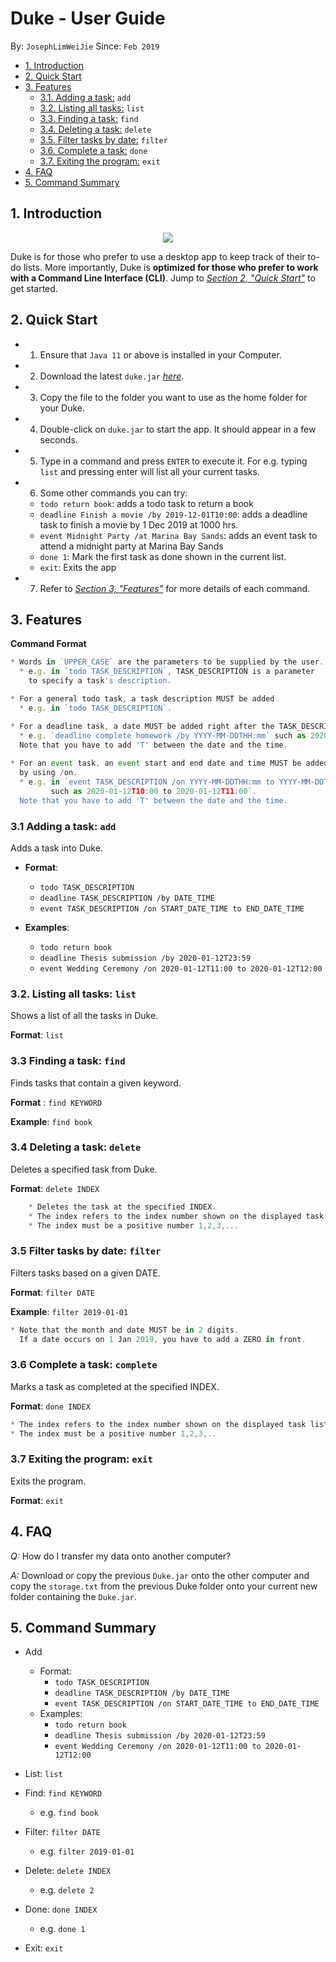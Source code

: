 
# Duke - User Guide
By: `JosephLimWeiJie` Since: `Feb 2019`


* [1. Introduction](#introduction)
* [2. Quick Start](#quick-start)
* [3. Features](#features)
    + [3.1. Adding a task:](#addtask) `add`
    + [3.2. Listing all tasks:](#list) `list`
    + [3.3. Finding a task:](#find) `find`
    + [3.4. Deleting a task:](#delete) `delete`
    + [3.5. Filter tasks by date:](#filter) `filter`
    + [3.6. Complete a task:](#complete) `done`
    + [3.7. Exiting the program:](#exit) `exit`
* [4. FAQ](#faq)
* [5. Command Summary](#command-summary)


<a name="introduction"></a>


##  1. Introduction
<p align="center">
  <img src="https://user-images.githubusercontent.com/59989652/75109414-a9446300-565d-11ea-938e-8bcc5e3c0bc7.PNG">
</p>

Duke is for those who prefer to use a desktop app to keep track of their to-do lists. More importantly, Duke is **optimized for those who prefer to work with a Command Line Interface (CLI)**. 
Jump to [_Section 2, "Quick Start"_](#quick-start) to get started.


<a name="quick-start"></a>

## 2. Quick Start

*   1. Ensure that `Java 11` or above is installed in your Computer.
*   2. Download the latest `duke.jar` [_here_](https://github.com/JosephLimWeiJie/duke/releases/download/v0.2.0/duke.jar).
*   3. Copy the file to the folder you want to use as the home folder for your Duke.
*   4. Double-click on `duke.jar` to start the app. It should appear in a few seconds.
*   5. Type in a command and press `ENTER` to execute it. For e.g. typing `list` and                         pressing enter will list all your current tasks.
*   6. Some other commands you can try:
    *  `todo return book`: adds a todo task to return a book
    *   `deadline Finish a movie /by 2019-12-01T10:00`: adds a deadline task to finish a movie by 1 Dec 2019 at 1000 hrs.
    *   `event Midnight Party /at Marina Bay Sands`: adds an event task to attend a midnight party at Marina Bay Sands
    *   `done 1`: Mark the first task as done shown in the current list.
    *   `exit`: Exits the app
*   7. Refer to [_Section 3, "Features"_](#features) for more details of each command.

<a name="features"></a>

## 3. Features

**Command Format**

```javascript
* Words in `UPPER_CASE` are the parameters to be supplied by the user. 
  * e.g. in `todo TASK_DESCRIPTION`, TASK_DESCRIPTION is a parameter
    to specify a task's description.

* For a general todo task, a task description MUST be added
  * e.g. in `todo TASK_DESCRIPTION`.

* For a deadline task, a date MUST be added right after the TASK_DESCRIPTION by using /by. 
  * e.g. `deadline complete homework /by YYYY-MM-DDTHH:mm` such as 2020-01-12T23:59. 
  Note that you have to add 'T' between the date and the time.
  
* For an event task, an event start and end date and time MUST be added right after the TASK_DESCRIPTION  
  by using /on.
  * e.g. in `event TASK_DESCRIPTION /on YYYY-MM-DDTHH:mm to YYYY-MM-DDTHH:mm` 
         such as 2020-01-12T10:00 to 2020-01-12T11:00`.
  Note that you have to add 'T' between the date and the time.    

```

<a name="addtask"></a>

### 3.1 Adding a task: `add`

Adds a task into Duke.


* **Format**: 
    * `todo TASK_DESCRIPTION`
    * `deadline TASK_DESCRIPTION /by DATE_TIME`
    * `event TASK_DESCRIPTION /on START_DATE_TIME to END_DATE_TIME`

* **Examples**:
    * `todo return book`
    * `deadline Thesis submission /by 2020-01-12T23:59`
    * `event Wedding Ceremony /on 2020-01-12T11:00 to 2020-01-12T12:00`

<a name="list"></a>

### 3.2. Listing all tasks: `list`

Shows a list of all the tasks in Duke.

**Format**: `list`


<a name="find"></a>

### 3.3 Finding a task: `find`

Finds tasks that contain a given keyword.

**Format** : `find KEYWORD`

**Example**: `find book`

<a name="delete"></a>

### 3.4 Deleting a task: `delete`
Deletes a specified task from Duke.

**Format**: `delete INDEX`

```javascript
    * Deletes the task at the specified INDEX.
    * The index refers to the index number shown on the displayed task list.
    * The index must be a positive number 1,2,3,...
```

<a name="filter"></a>

### 3.5 Filter tasks by date: `filter`
Filters tasks based on a given DATE.

**Format**: `filter DATE`

**Example**: `filter 2019-01-01`

```javascript
* Note that the month and date MUST be in 2 digits. 
  If a date occurs on 1 Jan 2019, you have to add a ZERO in front. 
```

<a name="complete"></a>

### 3.6 Complete a task: `complete`

Marks a task as completed at the specified INDEX.

**Format**: `done INDEX`

```javascript
* The index refers to the index number shown on the displayed task list.
* The index must be a positive number 1,2,3,..
```

<a name="exit"></a>

### 3.7 Exiting the program: `exit`

Exits the program.

**Format**: `exit`


<a name="faq"></a>

## 4. FAQ

*Q:* How do I transfer my data onto another computer?


*A:* Download or copy the previous `Duke.jar` onto the other computer and copy the `storage.txt` from the previous Duke folder onto your current new folder containing the `Duke.jar`.


<a name="command-summary"></a>

## 5. Command Summary
* Add 
    * Format: 
        * `todo TASK_DESCRIPTION`
        * `deadline TASK_DESCRIPTION /by DATE_TIME`
        * `event TASK_DESCRIPTION /on START_DATE_TIME to END_DATE_TIME`
    * Examples:
        * `todo return book`
        * `deadline Thesis submission /by 2020-01-12T23:59`
        * `event Wedding Ceremony /on 2020-01-12T11:00 to 2020-01-12T12:00`
* List: `list`
* Find: `find KEYWORD`
    * e.g. `find book`
* Filter: `filter DATE`
    * e.g. `filter 2019-01-01`
* Delete: `delete INDEX`
    * e.g. `delete 2`
* Done: `done INDEX`
    * e.g. `done 1`
   
* Exit: `exit`

